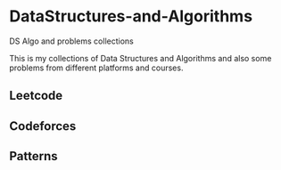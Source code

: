 # DataStructures-and-Algorithms
DS Algo and problems collections

This is my collections of Data Structures and Algorithms and also some problems from different platforms and courses.

## Leetcode
## Codeforces
## Patterns

